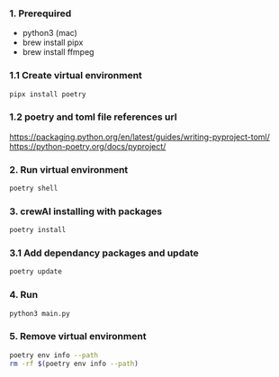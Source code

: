 ### 1. Prerequired
- python3 (mac)
- brew install pipx
- brew install ffmpeg

### 1.1 Create virtual environment
```bash
pipx install poetry
```

### 1.2 poetry and toml file references url
https://packaging.python.org/en/latest/guides/writing-pyproject-toml/
https://python-poetry.org/docs/pyproject/


### 2. Run virtual environment
```bash
poetry shell
```

### 3. crewAI installing with packages
```bash
poetry install
```

### 3.1 Add dependancy packages and update
```bash
poetry update
```

### 4. Run
```bash
python3 main.py
```

### 5. Remove virtual environment
```bash
poetry env info --path
rm -rf $(poetry env info --path)
```